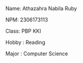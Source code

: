Name: Athazahra Nabila Ruby

NPM: 2306173113

Class: PBP KKI

Hobby : Reading

Major : Computer Science